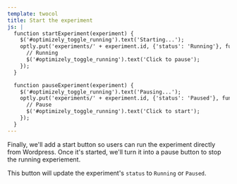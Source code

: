 ```yaml
---
template: twocol
title: Start the experiment
js: |
  function startExperiment(experiment) {
    $('#optimizely_toggle_running').text('Starting...');
    optly.put('experiments/' + experiment.id, {'status': 'Running'}, function(response) {
      // Running
      $('#optimizely_toggle_running').text('Click to pause');
    });
  }

  function pauseExperiment(experiment) {
    $('#optimizely_toggle_running').text('Pausing...');
    optly.put('experiments/' + experiment.id, {'status': 'Paused'}, function(response) {
      // Pause
      $('#optimizely_toggle_running').text('Click to start');
    });
  }
---
```


Finally, we'll add a start button so users can run the experiment directly from Wordpress. Once it's started, we'll turn it into a pause button to stop the running experiement.

This button will update the experiment's `status` to `Running` or `Paused`.
